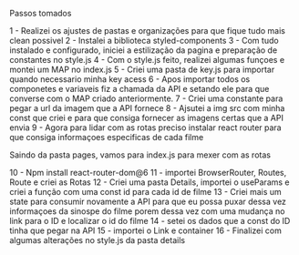 Passos tomados




1 - Realizei os ajustes de pastas e organizações para que fique tudo mais clean possivel
2 - Instalei a biblioteca styled-components
3 - Com tudo instalado e configurado, iniciei a estilização da pagina e preparação de constantes no style.js
4 - Com o style.js feito, realizei algumas funçoes e montei um MAP no index.js
5 - Criei uma pasta de key.js para importar quando necessario minha key acess
6 - Apos importar todos os componetes e variaveis fiz a chamada da API e setando ele para que converse com o MAP criado anteriormente.
7 - Criei uma constante para pegar a url da imagem que a API fornece
8 - Ajsutei a img src com minha const que criei e para que consiga fornecer as imagens certas que a API envia
9 - Agora para lidar com as rotas preciso instalar react router para que consiga informaçoes especificas de cada filme 

Saindo da pasta pages, vamos para index.js para mexer com as rotas 

10 - Npm install react-router-dom@6
11 - importei BrowserRouter, Routes, Route e criei as Rotas
12 - Criei uma pasta Details, importei o useParams e criei a função com uma const id para cada id de filme
13 - Criei mais um state para consumir novamente a API para que eu possa puxar dessa vez informaçoes da sinospe do filme porem dessa vez com uma mudança no link para o ID e localizar o id do filme
14 - setei os dados que a const do ID tinha que pegar na API
15 - importei o Link e container
16 - Finalizei com algumas alterações no style.js da pasta details 



